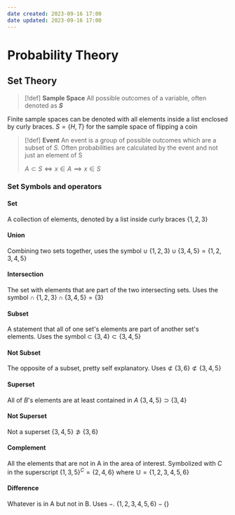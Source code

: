 ```yaml
---
date created: 2023-09-16 17:00
date updated: 2023-09-16 17:00
---
```


# Probability Theory

## Set Theory

> [!def]
> **Sample Space**
> All possible outcomes of a variable, often denoted as **$S$**

Finite sample spaces can be denoted with all elements inside a list enclosed by curly braces.
$S=\{H,T\}$ for the sample space of flipping a coin

> [!def]
> **Event**
> An event is a group of possible outcomes which are a subset of $S$. Often probabilities are calculated by the event and not just an element of S
> 
> $A\subset S\iff x\in A \implies x\in S$

### Set Symbols and operators
#### Set
A collection of elements, denoted by a list inside curly braces
$\{1, 2, 3\}$

#### Union
Combining two sets together, uses the symbol $\cup$
$\{1,2,3\}\cup\{3,4,5\}=\{1,2,3,4,5\}$

#### Intersection
The set with elements that are part of the two intersecting sets. Uses the symbol $\cap$
$\{1,2,3\}\cap\{3,4,5\}=\{3\}$

#### Subset
A statement that all of one set's elements are part of another set's elements. Uses the symbol $\subset$
$\{3,4\}\subset\{3,4,5\}$

#### Not Subset
The opposite of a subset, pretty self explanatory. Uses $\not\subset$
$\{3,6\}\not\subset\{3,4,5\}$

#### Superset
All of $B$'s elements are at least contained in $A$
$\{3,4,5\}\supset\{3,4\}$

#### Not Superset
Not a superset
$\{3,4,5\}\not\supset\{3,6\}$

#### Complement
All the elements that are not in A in the area of interest. Symbolized with $C$ in the superscript
$\{1,3,5\}^C=\{2,4,6\}$ where $\mathbb{U}=\{1,2,3,4,5,6\}$

#### Difference
Whatever is in A but not in B. Uses $-$.
$\{1,2,3,4,5,6\}-\{\}$